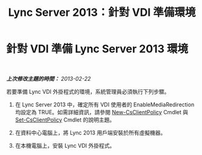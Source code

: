 ﻿---
title: Lync Server 2013：針對 VDI 準備環境
TOCTitle: 針對 VDI 準備環境
ms:assetid: a3ec2e13-1a73-4b1c-a54a-8db7d4cd50f9
ms:mtpsurl: https://technet.microsoft.com/zh-tw/library/JJ205154(v=OCS.15)
ms:contentKeyID: 49291872
ms.date: 08/10/2015
mtps_version: v=OCS.15
ms.translationtype: HT
---

# 針對 VDI 準備 Lync Server 2013 環境

 

_**上次修改主題的時間：** 2013-02-22_

若要準備 Lync VDI 外掛程式的環境，系統管理員必須執行下列步驟。

1.  在 Lync Server 2013 中，確定所有 VDI 使用者的 EnableMediaRedirection 均設定為 TRUE。如需詳細資訊，請參閱 [New-CsClientPolicy](new-csclientpolicy.md) Cmdlet 與 [Set-CsClientPolicy](set-csclientpolicy.md) Cmdlet 的說明主題。

2.  在資料中心電腦上，將 Lync 2013 用戶端安裝於所有虛擬機器。

3.  在本機電腦上，安裝 Lync VDI 外掛程式。

